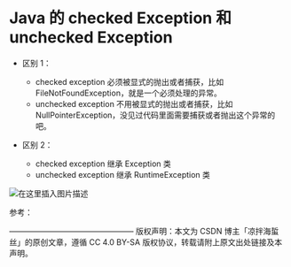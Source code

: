 # Java 的 checked Exception 和 unchecked Exception

- 区别 1：

  - checked exception 必须被显式的抛出或者捕获，比如 FileNotFoundException，就是一个必须处理的异常。
  - unchecked exception 不用被显式的抛出或者捕获，比如 NullPointerException，没见过代码里面需要捕获或者抛出这个异常的吧。

- 区别 2：
  - checked exception 继承 Exception 类
  - unchecked exception 继承 RuntimeException 类

![在这里插入图片描述](https://muyids.oss-cn-beijing.aliyuncs.com/img/watermark,type_ZmFuZ3poZW5naGVpdGk,shadow_10,text_aHR0cHM6Ly9ibG9nLmNzZG4ubmV0L3doaXRlQmVhckNsaW1i,size_16,color_FFFFFF,t_70.png)

参考：

————————————————
版权声明：本文为 CSDN 博主「凉拌海蜇丝」的原创文章，遵循 CC 4.0 BY-SA 版权协议，转载请附上原文出处链接及本声明。
